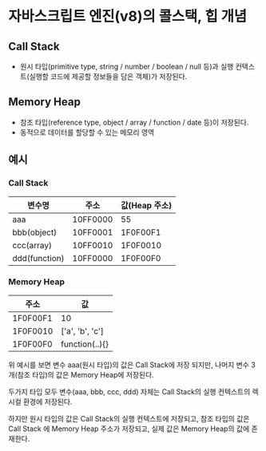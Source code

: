 # 자바스크립트 엔진(v8)의 콜스택, 힙 개념

## Call Stack
- 원시 타입(primitive type, string / number / boolean / null 등)과 실행 컨텍스트(실행할 코드에 제공할 정보들을 담은 객체)가 저장된다.

## Memory Heap
- 참조 타입(reference type, object / array / function / date 등)이 저장된다.
- 동적으로 데이터를 할당할 수 있는 메모리 영역

## 예시
### Call Stack
|변수명|주소|값(Heap 주소)|
|------|---|---|
|aaa|10FF0000|55|
|bbb(object)|10FF0001|1F0F00F1|
|ccc(array)|10FF0010|1F0F0010|
|ddd(function)|10FF0000|1F0F00F0|

### Memory Heap
|주소|값|
|---|---|
|1F0F00F1|10|
|1F0F0010|['a', 'b', 'c']|
|1F0F00F0|function(..){}|

위 예시를 보면 변수 aaa(원시 타입)의 값은 Call Stack에 저장 되지만, 나머지 변수 3개(참조 타입)의 값은 Memory Heap에 저장된다.

두가지 타입 모두 변수(aaa, bbb, ccc, ddd) 자체는 Call Stack의 실행 컨텍스트의 렉시컬 환경에 저장된다.

하지만 원시 타입의 값은 Call Stack의 실행 컨텍스트에 저장되고,
참조 타입의 값은 Call Stack 에 Memory Heap 주소가 저장되고, 실제 값은 Memory Heap의 값에 존재한다.